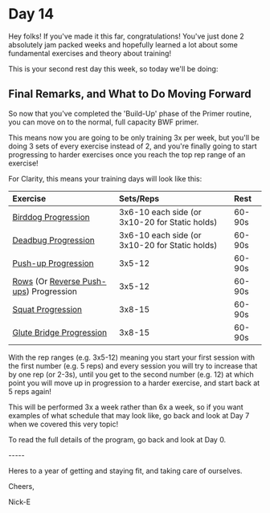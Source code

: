 # Day 14

Hey folks! If you've made it this far, congratulations! You've just done 2 absolutely jam packed weeks and hopefully learned a lot about some fundamental exercises and theory about training!

This is your second rest day this week, so today we'll be doing:

## Final Remarks, and What to Do Moving Forward

So now that you've completed the 'Build-Up' phase of the Primer routine, you can move on to the normal, full capacity BWF primer.

This means now you are going to be only training 3x per week, but you'll be doing 3 sets of every exercise instead of 2, and you're finally going to start progressing to harder exercises once you reach the top rep range of an exercise!

For Clarity, this means your training days will look like this:

|Exercise|Sets/Reps|Rest|
|:-|:-|:-|
|[Birddog Progression](https://www.nick-e.com/bird-dog)|3x6-10 each side (or 3x10-20 for Static holds)|60-90s|
|[Deadbug Progression](https://www.nick-e.com/deadbug/)|3x6-10 each side (or 3x10-20 for Static holds)|60-90s|
|[Push-up Progression](https://www.nick-e.com/push-up/)|3x5-12|60-90s|
|[Rows](https://www.nick-e.com/row/) (Or [Reverse Push-ups](https://www.nick-e.com/reverse-push-ups)) Progression|3x5-12|60-90s|
|[Squat Progression](https://www.nick-e.com/squat/)|3x8-15|60-90s|
|[Glute Bridge Progression](https://www.nick-e.com/glutebridge/)|3x8-15|60-90s|

With the rep ranges (e.g. 3x5-12) meaning you start your first session with the first number (e.g. 5 reps) and every session you will try to increase that by one rep (or 2-3s), until you get to the second number (e.g. 12) at which point you will move up in progression to a harder exercise, and start back at 5 reps again!

This will be performed 3x a week rather than 6x a week, so if you want examples of what schedule that may look like, go back and look at Day 7 when we covered this very topic!

To read the full details of the program, go back and look at Day 0.

\-----

Heres to a year of getting and staying fit, and taking care of ourselves.

Cheers,

Nick-E
